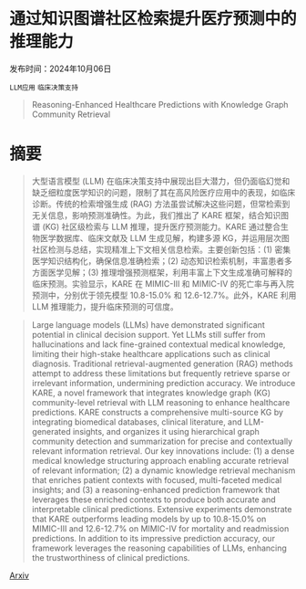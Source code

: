 # 通过知识图谱社区检索提升医疗预测中的推理能力

发布时间：2024年10月06日

`LLM应用` `临床决策支持`

> Reasoning-Enhanced Healthcare Predictions with Knowledge Graph Community Retrieval

# 摘要

> 大型语言模型 (LLM) 在临床决策支持中展现出巨大潜力，但仍面临幻觉和缺乏细粒度医学知识的问题，限制了其在高风险医疗应用中的表现，如临床诊断。传统的检索增强生成 (RAG) 方法虽尝试解决这些问题，但常检索到无关信息，影响预测准确性。为此，我们推出了 KARE 框架，结合知识图谱 (KG) 社区级检索与 LLM 推理，提升医疗预测能力。KARE 通过整合生物医学数据库、临床文献及 LLM 生成见解，构建多源 KG，并运用层次图社区检测与总结，实现精准上下文相关信息检索。主要创新包括：(1) 密集医学知识结构化，确保信息准确检索；(2) 动态知识检索机制，丰富患者多方面医学见解；(3) 推理增强预测框架，利用丰富上下文生成准确可解释的临床预测。实验显示，KARE 在 MIMIC-III 和 MIMIC-IV 的死亡率与再入院预测中，分别优于领先模型 10.8-15.0% 和 12.6-12.7%。此外，KARE 利用 LLM 推理能力，提升临床预测的可信度。

> Large language models (LLMs) have demonstrated significant potential in clinical decision support. Yet LLMs still suffer from hallucinations and lack fine-grained contextual medical knowledge, limiting their high-stake healthcare applications such as clinical diagnosis. Traditional retrieval-augmented generation (RAG) methods attempt to address these limitations but frequently retrieve sparse or irrelevant information, undermining prediction accuracy. We introduce KARE, a novel framework that integrates knowledge graph (KG) community-level retrieval with LLM reasoning to enhance healthcare predictions. KARE constructs a comprehensive multi-source KG by integrating biomedical databases, clinical literature, and LLM-generated insights, and organizes it using hierarchical graph community detection and summarization for precise and contextually relevant information retrieval. Our key innovations include: (1) a dense medical knowledge structuring approach enabling accurate retrieval of relevant information; (2) a dynamic knowledge retrieval mechanism that enriches patient contexts with focused, multi-faceted medical insights; and (3) a reasoning-enhanced prediction framework that leverages these enriched contexts to produce both accurate and interpretable clinical predictions. Extensive experiments demonstrate that KARE outperforms leading models by up to 10.8-15.0% on MIMIC-III and 12.6-12.7% on MIMIC-IV for mortality and readmission predictions. In addition to its impressive prediction accuracy, our framework leverages the reasoning capabilities of LLMs, enhancing the trustworthiness of clinical predictions.

[Arxiv](https://arxiv.org/abs/2410.04585)
